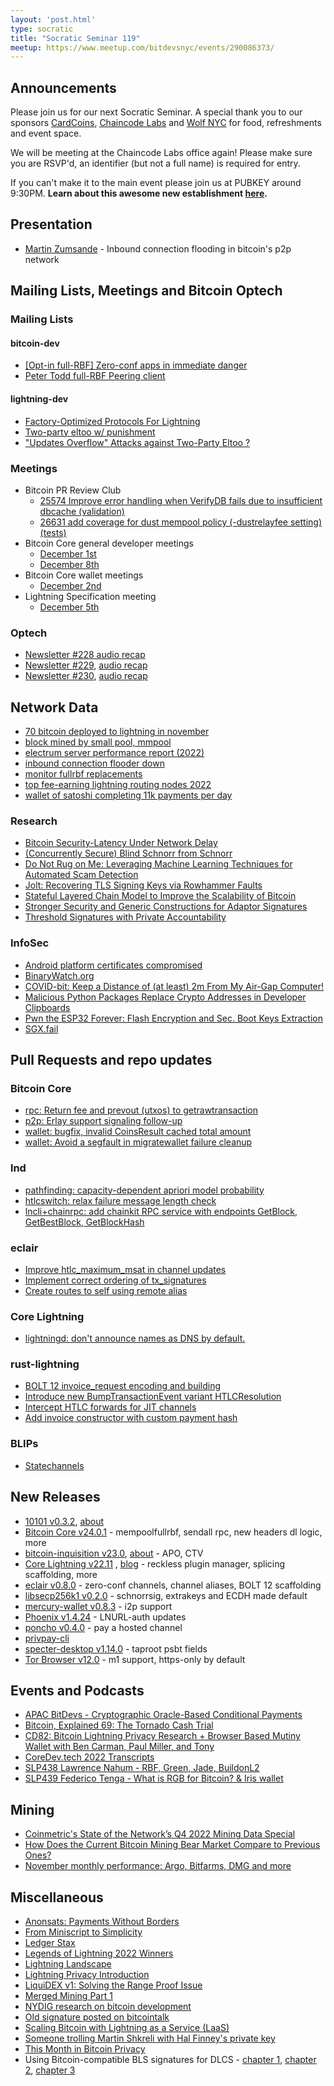 ```yaml
---
layout: 'post.html'
type: socratic
title: "Socratic Seminar 119"
meetup: https://www.meetup.com/bitdevsnyc/events/290086373/
---
```


## Announcements

Please join us for our next Socratic Seminar. A special thank you to our sponsors [CardCoins](https://cardcoins.co), [Chaincode Labs](https://chaincode.com) and [Wolf NYC](https://wolfnyc.com) for food, refreshments and event space.

We will be meeting at the Chaincode Labs office again! Please make sure you are RSVP'd, an identifier (but not a full name) is required for entry.

If you can't make it to the main event please join us at PUBKEY around 9:30PM. **Learn about this awesome new establishment [here](https://ny.eater.com/2022/12/13/23494423/pubkey-opening-manhattan-bitcoin-bar).**

## Presentation

- [Martin Zumsande](https://twitter.com/Lightlike1) - Inbound connection flooding in bitcoin's p2p network

## Mailing Lists, Meetings and Bitcoin Optech

### Mailing Lists

#### bitcoin-dev

- [[Opt-in full-RBF] Zero-conf apps in immediate danger](https://lists.linuxfoundation.org/pipermail/bitcoin-dev/2022-December/021226.html)
- [Peter Todd full-RBF Peering client](https://lists.linuxfoundation.org/pipermail/bitcoin-dev/2022-December/021270.html)

#### lightning-dev

- [Factory-Optimized Protocols For Lightning](https://lists.linuxfoundation.org/pipermail/lightning-dev/2022-December/003782.html)
- [Two-party eltoo w/ punishment](https://lists.linuxfoundation.org/pipermail/lightning-dev/2022-December/003788.html)
- ["Updates Overflow" Attacks against Two-Party Eltoo ?](https://lists.linuxfoundation.org/pipermail/lightning-dev/2022-December/003798.html)

### Meetings

- Bitcoin PR Review Club
    - [25574 Improve error handling when VerifyDB fails due to insufficient dbcache (validation)](https://bitcoincore.reviews/25574)
    - [26631 add coverage for dust mempool policy (-dustrelayfee setting) (tests)](https://bitcoincore.reviews/26631)
- Bitcoin Core general developer meetings
	- [December 1st](https://www.erisian.com.au/bitcoin-core-dev/log-2022-12-01.html#l-255)
	- [December 8th](https://www.erisian.com.au/bitcoin-core-dev/log-2022-12-08.html#l-206)
- Bitcoin Core wallet meetings
	- [December 2nd](https://www.erisian.com.au/bitcoin-core-dev/log-2022-12-02.html#l-313)
- Lightning Specification meeting
    - [December 5th](https://github.com/lightning/bolts/issues/1046)

### Optech

- [Newsletter #228 audio recap](https://twitter.com/bitcoinoptech/status/1598330653958963207)
- [Newsletter #229](https://bitcoinops.org/en/newsletters/2022/12/07/), [audio recap](https://twitter.com/bitcoinoptech/status/1600867081225764864)
- [Newsletter #230](https://bitcoinops.org/en/newsletters/2022/12/14/), [audio recap](https://twitter.com/bitcoinoptech/status/1602978833057161216)

## Network Data

 - [70 bitcoin deployed to lightning in november](https://twitter.com/kerooke/status/1597741891399086081)
 - [block mined by small pool, mmpool](https://mobile.twitter.com/BraiinsInsights/status/1603080683206983681)
- [electrum server performance report (2022)](https://blog.keys.casa/electrum-server-performance-report-2022/)
 - [inbound connection flooder down](https://b10c.me/observations/05-inbound-connection-flooder-down/)
 - [monitor fullrbf replacements](https://fullrbf.mempool.observer/)
 - [top fee-earning lightning routing nodes 2022](https://mobile.twitter.com/alexbosworth/status/1601243139347730437)
 - [wallet of satoshi completing 11k payments per day](https://twitter.com/kerooke/status/1600593233159286785)

### Research

- [Bitcoin Security-Latency Under Network Delay](https://arxiv.org/abs/2212.01372v1)
- [(Concurrently Secure) Blind Schnorr from Schnorr](https://eprint.iacr.org/2022/1676)
- [Do Not Rug on Me: Leveraging Machine Learning Techniques for Automated Scam Detection](https://www.mdpi.com/2227-7390/10/6/949)
- [Jolt: Recovering TLS Signing Keys via Rowhammer Faults](https://eprint.iacr.org/2022/1669)
- [Stateful Layered Chain Model to Improve the Scalability of Bitcoin](https://assets.researchsquare.com/files/rs-2249748/v1/4ce4be5b-1e2d-448c-ba33-d40df6ccc265.pdf?c=1668441157)
- [Stronger Security and Generic Constructions for Adaptor Signatures](https://eprint.iacr.org/2022/1687)
- [Threshold Signatures with Private Accountability](https://eprint.iacr.org/2022/1636)

### InfoSec

- [Android platform certificates compromised](https://bugs.chromium.org/p/apvi/issues/detail?id=100)
- [BinaryWatch.org](https://binarywatch.org/)
- [COVID-bit: Keep a Distance of (at least) 2m From My Air-Gap Computer!](https://arxiv.org/abs/2212.03520)
- [Malicious Python Packages Replace Crypto Addresses in Developer Clipboards](https://blog.phylum.io/pypi-malware-replaces-crypto-addresses-in-developers-clipboard)
- [Pwn the ESP32 Forever: Flash Encryption and Sec. Boot Keys Extraction](https://limitedresults.com/2019/11/pwn-the-esp32-forever-flash-encryption-and-sec-boot-keys-extraction/)
 - [SGX.fail](https://SGX.fail)

## Pull Requests and repo updates

### Bitcoin Core

- [rpc: Return fee and prevout (utxos) to getrawtransaction](https://github.com/bitcoin/bitcoin/pull/23319)
- [p2p: Erlay support signaling follow-up](https://github.com/bitcoin/bitcoin/pull/26359)
- [wallet: bugfix, invalid CoinsResult cached total amount](https://github.com/bitcoin/bitcoin/pull/26560)
- [wallet: Avoid a segfault in migratewallet failure cleanup](https://github.com/bitcoin/bitcoin/pull/26594)

### lnd

- [pathfinding: capacity-dependent apriori model probability](https://github.com/lightningnetwork/lnd/pull/6857)
- [htlcswitch: relax failure message length check](https://github.com/lightningnetwork/lnd/pull/6913)
- [lncli+chainrpc: add chainkit RPC service with endpoints GetBlock, GetBestBlock, GetBlockHash](https://github.com/lightningnetwork/lnd/pull/7197)

### eclair

- [Improve htlc_maximum_msat in channel updates](https://github.com/ACINQ/eclair/pull/2299)
- [Implement correct ordering of tx_signatures](https://github.com/ACINQ/eclair/pull/2501)
- [Create routes to self using remote alias](https://github.com/ACINQ/eclair/pull/2507)

### Core Lightning

- [lightningd: don't announce names as DNS by default.](https://github.com/ElementsProject/lightning/pull/5796)

### rust-lightning

- [BOLT 12 invoice_request encoding and building](https://github.com/lightningdevkit/rust-lightning/pull/1738)
- [Introduce new BumpTransactionEvent variant HTLCResolution](https://github.com/lightningdevkit/rust-lightning/pull/1825)
- [Intercept HTLC forwards for JIT channels](https://github.com/lightningdevkit/rust-lightning/pull/1835)
- [Add invoice constructor with custom payment hash](https://github.com/lightningdevkit/rust-lightning/pull/1894)

### BLIPs

- [Statechannels](https://github.com/commerceblock/blip-XXXX/blob/main/blip-XXXX.md)

## New Releases

- [10101 v0.3.2](https://github.com/itchysats/10101/), [about](https://stacker.news/items/104296)
- [Bitcoin Core v24.0.1](https://github.com/bitcoin/bitcoin/releases/tag/v24.0.1) - mempoolfullrbf, sendall rpc, new headers dl logic, more
- [bitcoin-inquisition v23.0](https://github.com/bitcoin-inquisition/bitcoin/releases/tag/inq-v23.0), [about](https://lists.linuxfoundation.org/pipermail/bitcoin-dev/2022-December/021275.html) - APO, CTV
- [Core Lightning v22.11](https://github.com/ElementsProject/lightning/releases/tag/v22.11) , [blog](https://github.com/ElementsProject/lightning/releases/tag/v22.11) - reckless plugin manager, splicing scaffolding, more
- [eclair v0.8.0](https://github.com/ACINQ/eclair/releases/tag/v0.8.0) - zero-conf channels, channel aliases, BOLT 12 scaffolding
- [libsecp256k1 v0.2.0](https://github.com/bitcoin-core/secp256k1/releases/tag/v0.2.0) - schnorrsig, extrakeys and ECDH made default
- [mercury-wallet v0.8.3](https://github.com/layer2tech/mercury-wallet/releases/tag/v0.8.3) - i2p support
- [Phoenix v1.4.24](https://github.com/ACINQ/phoenix/releases/tag/android-legacy-v1.4.24) - LNURL-auth updates
- [poncho v0.4.0](https://github.com/nbd-wtf/poncho/releases/tag/v0.4.0) - pay a hosted channel
- [privpay-cli](https://github.com/private-payments/privpay-cli)
- [specter-desktop v1.14.0](https://github.com/cryptoadvance/specter-desktop/releases/tag/v1.14.0) - taproot psbt fields
- [Tor Browser v12.0](https://blog.torproject.org/new-release-tor-browser-120/) - m1 support, https-only by default

## Events and Podcasts

- [APAC BitDevs - Cryptographic Oracle-Based Conditional Payments](https://www.youtube.com/watch?v=hCjbStBKCEQ)
- [Bitcoin, Explained 69: The Tornado Cash Trial](https://anchor.fm/bitcoin-explained/episodes/Bitcoin--Explained-69-The-Tornado-Cash-Trial-e1rl2lp)
- [CD82: Bitcoin Lightning Privacy Research + Browser Based Mutiny Wallet with Ben Carman, Paul Miller, and Tony](https://www.podpage.com/citadeldispatch/cd82-bitcoin-lightning-privacy-research-browser-based-mutiny-wallet-with-ben-carman-paul-miller-and-tony/)
- [CoreDev.tech 2022 Transcripts](https://diyhpl.us/wiki/transcripts/bitcoin-core-dev-tech/)
- [SLP438 Lawrence Nahum - RBF, Green, Jade, BuildonL2](https://anchor.fm/stephan-livera/episodes/SLP438-Lawrence-Nahum---RBF--Green--Jade--BuildonL2-e1rtm3o)
- [SLP439 Federico Tenga - What is RGB for Bitcoin? & Iris wallet](https://anchor.fm/stephan-livera/episodes/SLP439-Federico-Tenga---What-is-RGB-for-Bitcoin---Iris-wallet-e1ruvr5)

## Mining

- [Coinmetric's State of the Network’s Q4 2022 Mining Data Special](https://coinmetrics.substack.com/p/state-of-the-network-issue-185#new_tab)
- [How Does the Current Bitcoin Mining Bear Market Compare to Previous Ones?](https://hashrateindex.com/blog/how-does-the-current-bitcoin-mining-bear-market-compare-to-previous-ones/)
- [November monthly performance: Argo, Bitfarms, DMG and more](https://compassmining.io/education/mining-stock-roundup-november-monthly-numbers/)

## Miscellaneous

- [Anonsats: Payments Without Borders](https://hackmd.io/@anonsats/SJDzzRR4i)
- [From Miniscript to Simplicity](https://blog.blockstream.com/from-miniscript-to-simplicity/)
- [Ledger Stax](https://shop.ledger.com/pages/ledger-stax)
- [Legends of Lightning 2022 Winners](https://boltfun.substack.com/p/legendsoflightning-2022-winners)
- [Lightning Landscape](https://www.lightning-landscape.net/projects)
- [Lightning Privacy Introduction](https://lightningprivacy.com/en/introduction)
- [LiquiDEX v1: Solving the Range Proof Issue](https://blog.blockstream.com/liquidex-v1-solving-the-rangeproof-issue/)
- [Merged Mining Part 1](https://bitslog.com/2022/11/22/merged-mining-part-i/)
- [NYDIG research on bitcoin development](https://assets-global.website-files.com/614e11536f66309636c98688/63208342664438223226c3de_NYDIG%20-%20Developers%20of%20Bitcoin%202022.pdf)
- [Old signature posted on bitcointalk](https://bitcointalk.org/index.php?topic=5421158.msg61353840#msg61353840)
- [Scaling Bitcoin with Lightning as a Service (LaaS)](https://medium.com/breez-technology/scaling-bitcoin-with-lightning-as-a-service-laas-369e7e6f6cb2)
- [Someone trolling Martin Shkreli with Hal Finney's private key](https://martinshkreli.substack.com/p/paul-le-roux-is-satoshi)
- [This Month in Bitcoin Privacy](https://enegnei.github.io/This-Month-In-Bitcoin-Privacy/November_2022/)
- Using Bitcoin-compatible BLS signatures for DLCS - [chapter 1](https://medium.com/crypto-garage/using-bitcoin-compatible-bls-signatures-for-dlcs-2f7ea9c2c9c4), [chapter 2](https://medium.com/crypto-garage/study-of-pairing-based-cryptography-bls-signatures-id-based-encryption-2831aed6d629), [chapter 3](https://medium.com/crypto-garage/deep-dive-into-cryptographic-oracle-based-conditional-payments-51a3c7c44eb8)
